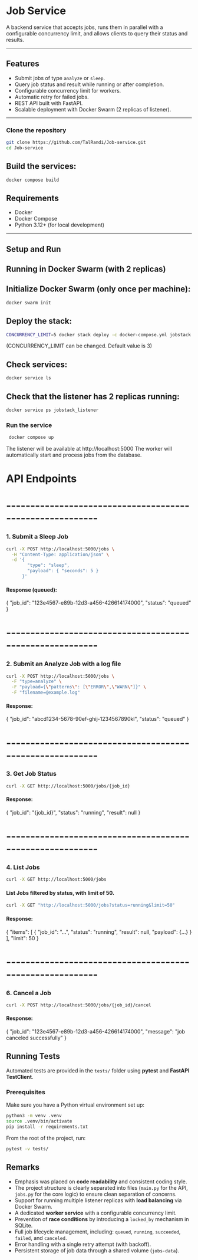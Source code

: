 <div dir="ltr">

# Job Service

A backend service that accepts jobs, runs them in parallel with a configurable concurrency limit, and allows clients to query their status and results.

---

## Features
- Submit jobs of type `analyze` or `sleep`.
- Query job status and result while running or after completion.
- Configurable concurrency limit for workers.
- Automatic retry for failed jobs.
- REST API built with FastAPI.
- Scalable deployment with Docker Swarm (2 replicas of listener).

---

### Clone the repository

```bash
git clone https://github.com/TalRandi/Job-service.git
cd Job-service
```

## Build the services:
```bash
docker compose build
```

## Requirements
- Docker  
- Docker Compose  
- Python 3.12+ (for local development)  
---

## Setup and Run
## Running in Docker Swarm (with 2 replicas)
## Initialize Docker Swarm (only once per machine):
```bash
docker swarm init
```

## Deploy the stack:
```bash
CONCURRENCY_LIMIT=5 docker stack deploy -c docker-compose.yml jobstack
```
(CONCURRENCY_LIMIT can be changed. Default value is 3)

## Check services:
```bash
docker service ls
```

## Check that the listener has 2 replicas running:
```bash
docker service ps jobstack_listener
```

### Run the service
```bash
 docker compose up
```

The listener will be available at http://localhost:5000
The worker will automatically start and process jobs from the database.

# API Endpoints

# --------------------------------------------------------- #
### 1. Submit a Sleep Job
```bash
curl -X POST http://localhost:5000/jobs \
  -H "Content-Type: application/json" \
  -d '{
        "type": "sleep",
        "payload": { "seconds": 5 }
      }'
```
#### Response (queued):
{ "job_id": "123e4567-e89b-12d3-a456-426614174000", "status": "queued" }


# --------------------------------------------------------- #
### 2. Submit an Analyze Job with a log file
```bash
curl -X POST http://localhost:5000/jobs \
  -F "type=analyze" \
  -F "payload={\"patterns\": [\"ERROR\",\"WARN\"]}" \
  -F "filename=@example.log"
```
#### Response:
{ "job_id": "abcd1234-5678-90ef-ghij-1234567890kl", "status": "queued" }

# --------------------------------------------------------- #
### 3. Get Job Status
```bash
curl -X GET http://localhost:5000/jobs/{job_id}
```
#### Response:
{
  "job_id": "{job_id}",
  "status": "running",
  "result": null
}

# --------------------------------------------------------- #
### 4. List Jobs
```bash
curl -X GET http://localhost:5000/jobs
```

#### List Jobs filtered by status, with limit of 50.
```bash
curl -X GET "http://localhost:5000/jobs?status=running&limit=50"
```
#### Response:
{
  "items": [
    { "job_id": "...", "status": "running", "result": null, "payload": {...} }
  ],
  "limit": 50
}


# --------------------------------------------------------- #
### 6. Cancel a Job
```bash
curl -X POST http://localhost:5000/jobs/{job_id}/cancel
```
#### Response:

{
  "job_id": "123e4567-e89b-12d3-a456-426614174000",
  "message": "job canceled successfully"
}




## Running Tests

Automated tests are provided in the `tests/` folder using **pytest** and **FastAPI TestClient**.  

### Prerequisites
Make sure you have a Python virtual environment set up:

```bash
python3 -m venv .venv
source .venv/bin/activate
pip install -r requirements.txt
```

From the root of the project, run:

```bash
pytest -v tests/
```





## Remarks

- Emphasis was placed on **code readability** and consistent coding style.
- The project structure is clearly separated into files (`main.py` for the API, `jobs.py` for the core logic) to ensure clean separation of concerns.
- Support for running multiple listener replicas with **load balancing** via Docker Swarm.
- A dedicated **worker service** with a configurable concurrency limit.
- Prevention of **race conditions** by introducing a `locked_by` mechanism in SQLite.
- Full job lifecycle management, including: `queued`, `running`, `succeeded`, `failed`, and `canceled`.
- Error handling with a single retry attempt (with backoff).
- Persistent storage of job data through a shared volume (`jobs-data`).